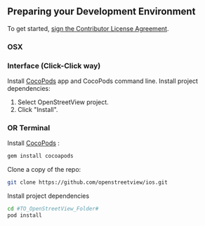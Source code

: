 ## Preparing your Development Environment

To get started, <a href="https://www.clahub.com/agreements/openstreetview/ios">sign the Contributor License Agreement</a>.

### OSX

### Interface (Click-Click way)

Install [CocoPods](https://cocoapods.org/app) app and CocoPods command line.
Install project dependencies:
1. Select OpenStreetView project.
2. Click "Install".

### OR Terminal

Install [CocoPods](https://cocoapods.org) :
```bash
gem install cocoapods
```

Clone a copy of the repo:
```bash
git clone https://github.com/openstreetview/ios.git
```
Install project dependencies
```bash
cd #TO_OpenStreetView_Folder#
pod install
```
